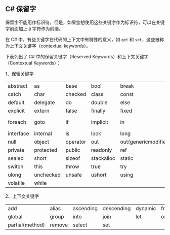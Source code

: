 ## C# 保留字

保留字不能用作标识符，但是，如果您想使用这些关键字作为标识符，可以在关键字前面加上 `@` 字符作为前缀。

在 C# 中，有些关键字在代码的上下文中有特殊的意义，如 `get` 和 `set`，这些被称为上下文关键字（contextual keywords）。

下表列出了 C# 中的保留关键字（Reserved Keywords）和上下文关键字（Contextual Keywords）：

1、保留关键字

|           |           |          |            |                      |                      |         |
| --------- | --------- | -------- | ---------- | -------------------- | -------------------- | ------- |
| abstract  | as        | base     | bool       | break                | byte                 | case    |
| catch     | char      | checked  | class      | const                | continue             | decimal |
| default   | delegate  | do       | double     | else                 | enum                 | event   |
| explicit  | extern    | false    | finally    | fixed                | float                | for     |
| foreach   | goto      | if       | implicit   | in                   | in (genericmodifier) | int     |
| interface | internal  | is       | lock       | long                 | namespace            | new     |
| null      | object    | operator | out        | out(genericmodifier) | override             | params  |
| private   | protected | public   | readonly   | ref                  | return               | sbyte   |
| sealed    | short     | sizeof   | stackalloc | static               | string               | struct  |
| switch    | this      | throw    | true       | try                  | typeof               | uint    |
| ulong     | unchecked | unsafe   | ushort     | using                | virtual              | void    |
| volatile  | while     |          |            |                      |

2、上下文关键字

|                 |        |           |            |         |         |               |
| --------------- | ------ | --------- | ---------- | ------- | ------- | ------------- |
| add             | alias  | ascending | descending | dynamic | from    | get           |
| global          | group  | into      | join       | let     | orderby | partial(type) |
| partial(method) | remove | select    | set        |
